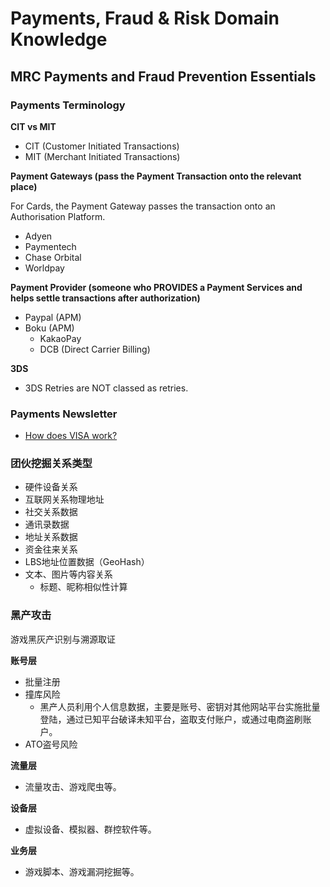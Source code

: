 # Payments, Fraud & Risk Domain Knowledge

## MRC Payments and Fraud Prevention Essentials




### Payments Terminology

**CIT vs MIT**
- CIT (Customer Initiated Transactions)
- MIT (Merchant Initiated Transactions)

**Payment Gateways (pass the Payment Transaction onto the relevant place)**

For Cards, the Payment Gateway passes the transaction onto an Authorisation Platform.

- Adyen
- Paymentech
- Chase Orbital
- Worldpay

**Payment Provider (someone who PROVIDES a Payment Services and helps settle transactions after authorization)**
- Paypal (APM)
- Boku (APM)
  - KakaoPay
  - DCB (Direct Carrier Billing) 

**3DS**
- 3DS Retries are NOT classed as retries.

### Payments Newsletter

- [How does VISA work?](https://blog.bytebytego.com/p/ep15-what-happens-when-you-swipe)


### 团伙挖掘关系类型

- 硬件设备关系
- 互联网关系物理地址
- 社交关系数据
- 通讯录数据
- 地址关系数据
- 资金往来关系
- LBS地址位置数据（GeoHash）
- 文本、图片等内容关系
  - 标题、昵称相似性计算



### 黑产攻击

游戏黑灰产识别与溯源取证

**账号层**
- 批量注册
- 撞库风险
  - 黑产人员利用个人信息数据，主要是账号、密钥对其他网站平台实施批量登陆，通过已知平台破译未知平台，盗取支付账户，或通过电商盗刷账户。
- ATO盗号风险

**流量层**
- 流量攻击、游戏爬虫等。

**设备层**
- 虚拟设备、模拟器、群控软件等。

**业务层**
- 游戏脚本、游戏漏洞挖掘等。
